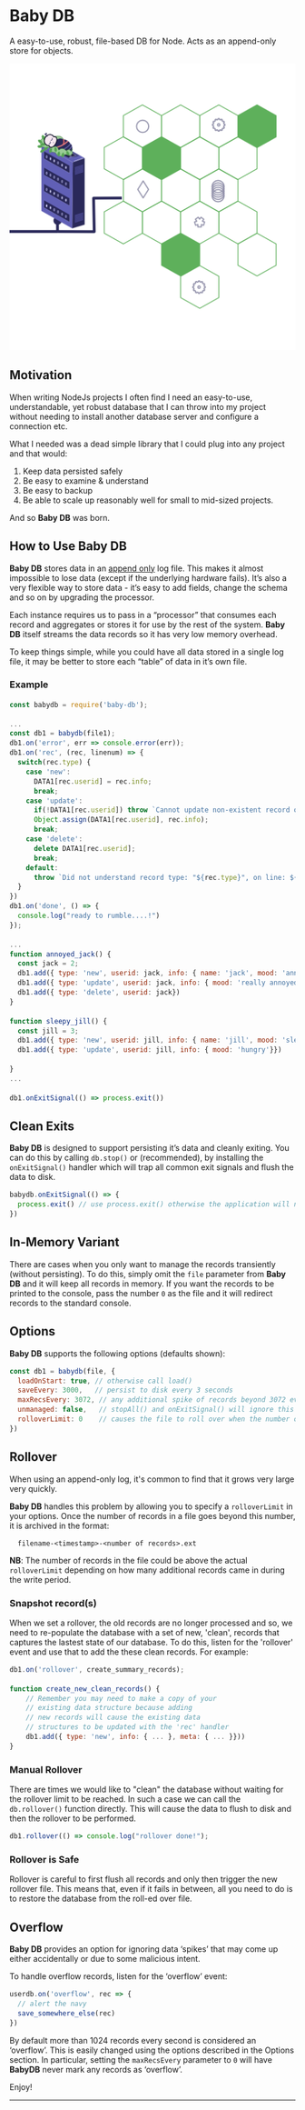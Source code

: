 # Baby DB

A easy-to-use, robust, file-based DB for Node. Acts as an append-only store for objects.

![icon](./baby-db.png)

## Motivation

When writing NodeJs projects I often find I need an easy-to-use, understandable, yet robust database that I can throw into my project without needing to install another database server and configure a connection etc.

What I needed was a dead simple library that I could plug into any project and that would:

1. Keep data persisted safely
2. Be easy to examine & understand
3. Be easy to backup
4. Be able to scale up reasonably well for small to mid-sized projects.

And so **Baby DB** was born.

## How to Use Baby DB

**Baby DB** stores data in an [append only](https://en.wikipedia.org/wiki/Append-only) log file. This makes it almost impossible to lose data (except if the underlying hardware fails). It’s also a very flexible way to store data - it’s easy to add fields, change the schema and so on by upgrading the processor.

Each instance requires us to pass in a “processor” that consumes each record and aggregates or stores it for use by the rest of the system.  **Baby DB** itself streams the data records so it has very low memory overhead.

To keep things simple, while you could have all data stored in a single log file, it may be better to store each “table” of data in it’s own file.

### Example

```javascript
const babydb = require('baby-db');

...
const db1 = babydb(file1);
db1.on('error', err => console.error(err));
db1.on('rec', (rec, linenum) => {
  switch(rec.type) {
    case 'new':
      DATA1[rec.userid] = rec.info;
      break;
    case 'update':
      if(!DATA1[rec.userid]) throw `Cannot update non-existent record on line: ${linenum}`;
      Object.assign(DATA1[rec.userid], rec.info);
      break;
    case 'delete':
      delete DATA1[rec.userid];
      break;
    default:
      throw `Did not understand record type: "${rec.type}", on line: ${linenum}`.
  }
})
db1.on('done', () => {
  console.log("ready to rumble....!")
});
  
...
function annoyed_jack() {
  const jack = 2;
  db1.add({ type: 'new', userid: jack, info: { name: 'jack', mood: 'annoyed'}})
  db1.add({ type: 'update', userid: jack, info: { mood: 'really annoyed'}})
  db1.add({ type: 'delete', userid: jack})
}

function sleepy_jill() {
  const jill = 3;
  db1.add({ type: 'new', userid: jill, info: { name: 'jill', mood: 'sleepy'}})
  db1.add({ type: 'update', userid: jill, info: { mood: 'hungry'}})

}
...

db1.onExitSignal(() => process.exit())

```

## Clean Exits

**Baby DB** is designed to support persisting it’s data and cleanly exiting. You can do this by calling `db.stop()` or (recommended), by installing the `onExitSignal()` handler which will trap all common exit signals and flush the data to disk.

```javascript
babydb.onExitSignal(() => {
  process.exit() // use process.exit() otherwise the application will not exit
})
```

## In-Memory Variant

There are cases when you only want to manage the records transiently (without persisting). To do this, simply omit the `file` parameter from **Baby DB** and it will keep all records in memory. If you want the records to be printed to the console, pass the number `0` as the file and it will redirect records to the standard console.

## Options

**Baby DB** supports the following options (defaults shown):

```javascript
const db1 = babydb(file, {
  loadOnStart: true, // otherwise call load()
  saveEvery: 3000,   // persist to disk every 3 seconds
  maxRecsEvery: 3072, // any additional spike of records beyond 3072 every 3 seconds will raise an 'overflow' event
  unmanaged: false,   // stopAll() and onExitSignal() will ignore this database if true
  rolloverLimit: 0    // causes the file to roll over when the number of records goes over (see below)
})
```

## Rollover

When using an append-only log, it's common to find that it grows very large very quickly.

**Baby DB** handles this problem by allowing you to specify a `rolloverLimit` in your options. Once the number of records in a file goes beyond this number, it is archived in the format:

```
  filename-<timestamp>-<number of records>.ext
```

**NB**: The number of records in the file could be above the actual `rolloverLimit` depending on how many additional records came in during the write period.

### Snapshot record(s)

When we set a rollover, the old records are no longer processed and so, we need to re-populate the database with a set of new, 'clean', records that captures the lastest state of our database. To do this, listen for the 'rollover' event and use that to add the these clean records. For example:

```javascript
db1.on('rollover', create_summary_records);

function create_new_clean_records() {
    // Remember you may need to make a copy of your
    // existing data structure because adding
    // new records will cause the existing data
    // structures to be updated with the 'rec' handler
    db1.add({ type: 'new', info: { ... }, meta: { ... }}))
}
```

### Manual Rollover

There are times we would like to "clean" the database without waiting for the rollover limit to be reached. In such a case we can call the `db.rollover()` function directly. This will cause the data to flush to disk and then the rollover to be performed.

```javascript
db1.rollover(() => console.log("rollover done!");
```

### Rollover is Safe

Rollover is careful to first flush all records and only then trigger the new rollover file. This means that, even if it fails in between, all you need to do is to restore the database from the roll-ed over file.

## Overflow

**Baby DB** provides an option for ignoring data ‘spikes’ that may come up either accidentally or due to some malicious intent. 

To handle overflow records, listen for the ‘overflow’ event:

```javascript
userdb.on('overflow', rec => {
  // alert the navy
  save_somewhere_else(rec)
})
```

By default more than 1024 records every second is considered an ‘overflow’. This is easily changed using the options described in the Options section. In particular, setting the `maxRecsEvery` parameter to `0` will have **BabyDB** never mark any records as ‘overflow’.

Enjoy!

------

